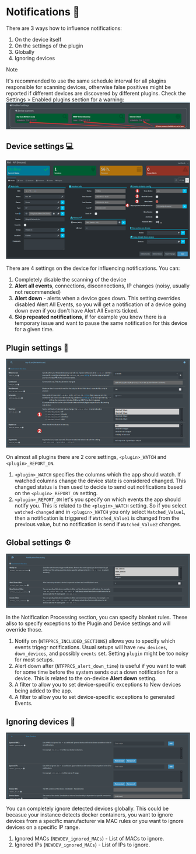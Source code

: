 # Notifications 📧

There are 3 ways how to influence notifications:

1. On the device itself
2. On the settings of the plugin
3. Globally
4. Ignoring devices

> [!NOTE]
> It's recommended to use the same schedule interval for all plugins responsible for scanning devices, otherwise false positives might be reported if different devices are discovered by different plugins. Check the Settings > Enabled plugins section for a warning:
> ![Schedules out-of-sync](/docs/img/NOTIFICATIONS/Schedules_out-of-sync.png)


## Device settings 💻

![Device notification settings](/docs/img/NOTIFICATIONS/Device-notification-settings.png)

There are 4 settings on the device for influencing notifications. You can:

1. Completely disable the scanning of the device
2. **Alert all events**, connections, disconnections, IP changes (noisy, usually not recommended)
3. **Alert down** - alerts when a device goes down. This setting overrides disabled Alert All Events, so you will get a notification of a device going down even if you don't have Alert All Events ticked.
4. **Skip repeated notifications**, if for example you know there is a temporary issue and want to pause the same notification for this device for a given time.

## Plugin settings 🔌

![Plugin notification settings](/docs/img/NOTIFICATIONS/Plugin-notification-settings.png)

On almost all plugins there are 2 core settings, `<plugin>_WATCH` and `<plugin>_REPORT_ON`. 

1. `<plugin>_WATCH` specifies the columns which the app should watch. If watched columns change the device state is considered changed. This changed status is then used to decide to send out notifications based on the `<plugin>_REPORT_ON` setting. 
2. `<plugin>_REPORT_ON` let's you specify on which events the app should notify you. This is related to the `<plugin>_WATCH` setting. So if you select `watched-changed` and in `<plugin>_WATCH` you only select `Watched_Value1`, then a notification is triggered if `Watched_Value1` is changed from the previous value, but no notification is send if `Watched_Value2` changes. 

## Global settings ⚙

![Global notification settings](/docs/img/NOTIFICATIONS/Global-notification-settings.png)

In the Notification Processing section, you can specify blanket rules. These allso to specify exceptions to the Plugin and Device settings and will override those.

1. Notify on (`NTFPRCS_INCLUDED_SECTIONS`) allows you to specify which events trigegr notifications. Usual setups will have `new_devices`, `down_devices`, and possibly `events` set. Setting `plugin` might be too noisy for most setups.
2. Alert down after (`NTFPRCS_alert_down_time`) is useful if you want to wait for some time before the system sends out a down notification for a device. This is related to the on-device **Alert down** setting.
3. A filter to allow you to set device-specific exceptions to New devices being added to the app.
4. A filter to allow you to set device-specific exceptions to generated Events.

## Ignoring devices 🔕

![Ignoring new devices](/docs/img/NOTIFICATIONS/NEWDEV_ignores.png)

You can completely ignore detected devices globally. This could be becasue your instance detects docker containers, you want to ignore devices from a specific manufacturer via MAC rules or you want to ignore devices on a specific IP range. 

1. Ignored MACs (`NEWDEV_ignored_MACs`) - List of MACs to ignore.
2. Ignored IPs (`NEWDEV_ignored_MACs`) - List of IPs to ignore. 